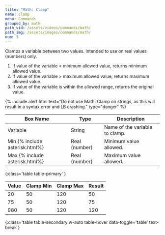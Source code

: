 ```yaml
---
title: "Math: Clamp"
name: clamp
menu: Commands
grouped_by: math
path_vid: /assets/videos/commands/math/
path_img: /assets/images/commands/math/
num: 3
---
```


Clamps a variable between two values. Intended to use on real values (numbers) only.

1. If value of the variable < minimum allowed value, returns minimum allowed value.
2. If value of the variable > maximum allowed value, returns maximum allowed value.
3. If value of the variable is within the allowed range, returns the original value.

{% include alert.html text="Do not use Math: Clamp on strings, as this will result in a syntax error and LB crashing." type="danger" %}  

| Box Name | Type | Description | 
|-------|--------|--------
| Variable | String | Name of the variable to clamp. |
| Min {% include asterisk.html%} | Real (number) | Minimum value allowed.|
| Max {% include asterisk.html%}| Real (number) | Maximum value allowed.
{:class='table table-primary' }

| Value | Clamp Min| Clamp Max| Result |
|-------|--------|--------|--------
|20|50|120|50
|75|50|120|75
|980|50|120|120
{:class='table table-secondary w-auto table-hover data-toggle='table' text-break }









